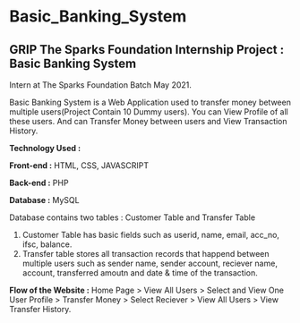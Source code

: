 # Basic_Banking_System
## GRIP The Sparks Foundation Internship Project : Basic Banking System

Intern at The Sparks Foundation Batch May 2021.

Basic Banking System is a Web Application used to transfer money between multiple users(Project Contain 10 Dummy users). You can View Profile of all these users. And can Transfer Money between users and View Transaction History.

**Technology Used :**

**Front-end :** HTML, CSS, JAVASCRIPT

**Back-end :** PHP 

**Database :** MySQL 

Database contains two tables : Customer Table and Transfer Table

1. Customer Table has basic fields such as userid, name, email, acc_no, ifsc, balance.
2. Transfer table stores all transaction records that happend between multiple users such as sender name, sender account, reciever name, account, transferred amoutn and date & time of the transaction.

**Flow of the Website :**
Home Page > View All Users > Select and View One User Profile > Transfer Money > Select Reciever > View All Users > View Transfer History. 
